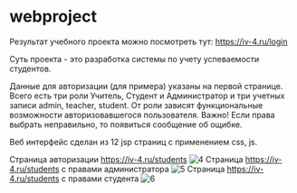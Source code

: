 # webproject
Результат учебного проекта можно посмотреть тут: https://iv-4.ru/login

Суть проекта - это разработка системы по учету успеваемости студентов.

Данные для авторизации (для примера) указаны на первой странице. Всего есть три роли Учитель, Студент и Администратор и три учетных записи admin, teacher, student. От роли зависят функциональные возможности авторизовавшегося пользователя. 
Важно! Если права выбрать неправильно, то появиться сообщение об ощибке. 

Веб интерфейс сделан из 12 jsp страниц с применением css, js.

Страница авторизации https://iv-4.ru/students
![4](https://user-images.githubusercontent.com/104260618/202524016-8f3f2fa2-b6fa-43de-853c-ef745f69605a.jpg)
Страница https://iv-4.ru/students с правами администратора
![5](https://user-images.githubusercontent.com/104260618/202524048-057c027e-f106-49ab-95af-27e8cbf13a2a.jpg)
Страница https://iv-4.ru/students с правами студента
![6](https://user-images.githubusercontent.com/104260618/202524099-7d048f50-aa98-4edd-94d4-2e5956f06e07.jpg)
